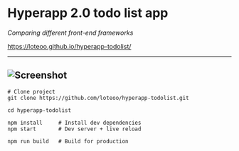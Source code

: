 # Hyperapp 2.0 todo list app
*Comparing different front-end frameworks*  

https://loteoo.github.io/hyperapp-todolist/

---
![Screenshot](https://raw.githubusercontent.com/loteoo/hyperapp-todolist/master/src/assets/app-demo.gif)
---


```
# Clone project
git clone https://github.com/loteoo/hyperapp-todolist.git

cd hyperapp-todolist

npm install     # Install dev dependencies
npm start       # Dev server + live reload
```

```
npm run build   # Build for production
```
